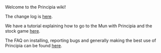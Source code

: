 Welcome to the Principia wiki!

The change log is [here](https://github.com/mockingbirdnest/Principia/wiki/Change-Log).

We have a tutorial explaining how to go to the Mun with Principia and the stock game [here](https://github.com/mockingbirdnest/Principia/wiki/A-guide-to-going-to-the-Mun-with-Principia).

The FAQ on installing, reporting bugs and generally making the best use of Principia can be found [here](https://github.com/mockingbirdnest/Principia/wiki/Installing,-reporting-bugs,-and-frequently-asked-questions).